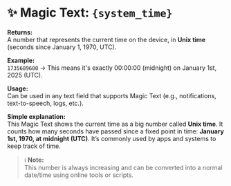 # ✨ Magic Text: `{system_time}`

**Returns:**  
A number that represents the current time on the device, in **Unix time** (seconds since January 1, 1970, UTC).

**Example:**  
`1735689600` → This means it's exactly 00:00:00 (midnight) on January 1st, 2025 (UTC).

**Usage:**  
Can be used in any text field that supports Magic Text (e.g., notifications, text-to-speech, logs, etc.).

**Simple explanation:**  
This Magic Text shows the current time as a big number called **Unix time**. It counts how many seconds have passed since a fixed point in time: **January 1st, 1970, at midnight (UTC)**. It’s commonly used by apps and systems to keep track of time.

> ℹ️ **Note:**  
This number is always increasing and can be converted into a normal date/time using online tools or scripts.
